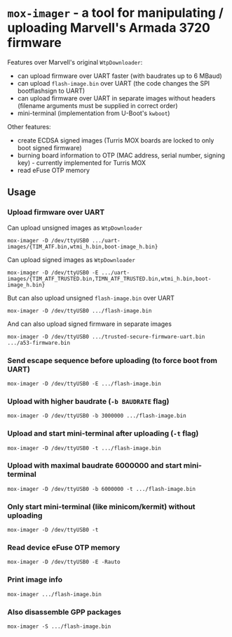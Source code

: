 # `mox-imager` - a tool for manipulating / uploading Marvell's Armada 3720 firmware

Features over Marvell's original `WtpDownloader`:
* can upload firmware over UART faster (with baudrates up to 6 MBaud)
* can upload `flash-image.bin` over UART (the code changes the SPI bootflashsign to UART)
* can upload firmware over UART in separate images without headers (filename arguments must be supplied in correct order)
* mini-terminal (implementation from U-Boot's `kwboot`)

Other features:
* create ECDSA signed images (Turris MOX boards are locked to only boot signed firmware)
* burning board information to OTP (MAC address, serial number, signing key) - currently implemented for Turris MOX
* read eFuse OTP memory

## Usage

### Upload firmware over UART

Can upload unsigned images as `WtpDownloader`
```
mox-imager -D /dev/ttyUSB0 .../uart-images/{TIM_ATF.bin,wtmi_h.bin,boot-image_h.bin}
```

Can upload signed images as `WtpDownloader`
```
mox-imager -D /dev/ttyUSB0 -E .../uart-images/{TIM_ATF_TRUSTED.bin,TIMN_ATF_TRUSTED.bin,wtmi_h.bin,boot-image_h.bin}
```

But can also upload unsigned `flash-image.bin` over UART
```
mox-imager -D /dev/ttyUSB0 .../flash-image.bin
```

And can also upload signed firmware in separate images
```
mox-imager -D /dev/ttyUSB0 .../trusted-secure-firmware-uart.bin .../a53-firmware.bin
```

### Send escape sequence before uploading (to force boot from UART)

```
mox-imager -D /dev/ttyUSB0 -E .../flash-image.bin
```

### Upload with higher baudrate (`-b BAUDRATE` flag)

```
mox-imager -D /dev/ttyUSB0 -b 3000000 .../flash-image.bin
```

### Upload and start mini-terminal after uploading (`-t` flag)

```
mox-imager -D /dev/ttyUSB0 -t .../flash-image.bin
```

### Upload with maximal baudrate 6000000 and start mini-terminal

```
mox-imager -D /dev/ttyUSB0 -b 6000000 -t .../flash-image.bin
```

### Only start mini-terminal (like minicom/kermit) without uploading

```
mox-imager -D /dev/ttyUSB0 -t
```

### Read device eFuse OTP memory

```
mox-imager -D /dev/ttyUSB0 -E -Rauto
```

### Print image info

```
mox-imager .../flash-image.bin
```

### Also disassemble GPP packages

```
mox-imager -S .../flash-image.bin
```
